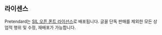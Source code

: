 ## 라이센스
Pretendard는 [SIL 오픈 폰트 라이선스](https://openfontlicense.org/)로 배포됩니다. 글꼴 단독 판매를 제외한 모든 상업적 행위 및 수정, 재배포가 가능합니다.
